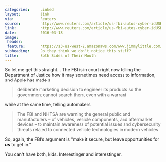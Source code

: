 ```yaml
---
categories:     Linked
layout:         link
via:            Reuters
source:         http://www.reuters.com/article/us-fbi-autos-cyber-idUSKCN0WK0BB
link:           http://www.reuters.com/article/us-fbi-autos-cyber-idUSKCN0WK0BB
date:           2016-03-18
image:
 header:
 feature:       https://s3-us-west-2.amazonaws.com/www.jimmylittle.com/post-images/FBI-header.png
subheading:     Do they think we don't notice this stuff?
title:          Both Sides of Their Mouth
---
```


So let me get this straight...  The FBI is in court right now telling the Department of Justice how it may sometimes need access to information, and Apple has made a 

> deliberate marketing decision to engineer its products so the government cannot search them, even with a warrant
  
while at the same time, telling automakers 

> The FBI and NHTSA are warning the general public and manufacturers – of vehicles, vehicle components, and aftermarket devices – to maintain awareness of potential issues and cybersecurity threats related to connected vehicle technologies in modern vehicles  
  
So, again, the FBI's argument is "make it secure, but leave opportunities for ***us*** to get in."  

You can't have both, kids.  Interestinger and interestinger.